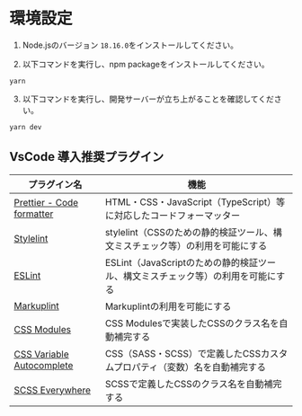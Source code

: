 # 環境設定

1. Node.jsのバージョン `18.16.0`をインストールしてください。

2. 以下コマンドを実行し、npm packageをインストールしてください。

```
yarn
```

3. 以下コマンドを実行し、開発サーバーが立ち上がることを確認してください。

```
yarn dev
```

## VsCode 導入推奨プラグイン

| プラグイン名 | 機能 |
| --- | --- |
| [Prettier - Code formatter](https://marketplace.visualstudio.com/items?itemName=esbenp.prettier-vscode) | HTML・CSS・JavaScript（TypeScript）等に対応したコードフォーマッター |
| [Stylelint](https://marketplace.visualstudio.com/items?itemName=stylelint.vscode-stylelint) | stylelint（CSSのための静的検証ツール、構文ミスチェック等）の利用を可能にする |
| [ESLint](https://marketplace.visualstudio.com/items?itemName=dbaeumer.vscode-eslint) | ESLint（JavaScriptのための静的検証ツール、構文ミスチェック等）の利用を可能にする |
| [Markuplint](https://marketplace.visualstudio.com/items?itemName=yusukehirao.vscode-markuplint) | Markuplintの利用を可能にする |
| [CSS Modules](https://marketplace.visualstudio.com/items?itemName=clinyong.vscode-css-modules) | CSS Modulesで実装したCSSのクラス名を自動補完する |
| [CSS Variable Autocomplete](https://marketplace.visualstudio.com/items?itemName=vunguyentuan.vscode-css-variables) | CSS（SASS・SCSS）で定義したCSSカスタムプロパティ（変数）名を自動補完する |
| [SCSS Everywhere](https://marketplace.visualstudio.com/items?itemName=gencer.html-slim-scss-css-class-completion) | SCSSで定義したCSSのクラス名を自動補完する |
